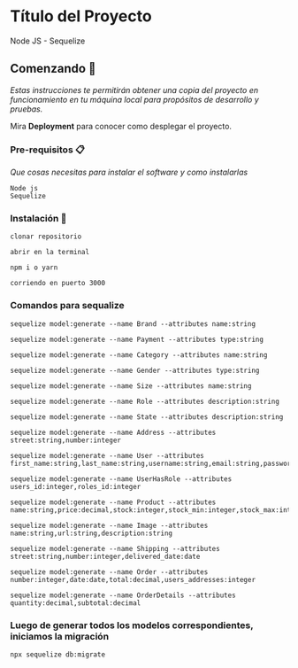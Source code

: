 # Título del Proyecto

Node JS - Sequelize

## Comenzando 🚀

_Estas instrucciones te permitirán obtener una copia del proyecto en funcionamiento en tu máquina local para propósitos de desarrollo y pruebas._

Mira **Deployment** para conocer como desplegar el proyecto.


### Pre-requisitos 📋

_Que cosas necesitas para instalar el software y como instalarlas_

```
Node js
Sequelize
```

### Instalación 🔧


```
clonar repositorio
```

```
abrir en la terminal
```

```
npm i o yarn
```

```
corriendo en puerto 3000
```

### Comandos para sequalize

```
sequelize model:generate --name Brand --attributes name:string
```
```
sequelize model:generate --name Payment --attributes type:string
```
```
sequelize model:generate --name Category --attributes name:string
```
```
sequelize model:generate --name Gender --attributes type:string
```
```
sequelize model:generate --name Size --attributes name:string
```
```
sequelize model:generate --name Role --attributes description:string
```
```
sequelize model:generate --name State --attributes description:string
```
```
sequelize model:generate --name Address --attributes street:string,number:integer
```
```
sequelize model:generate --name User --attributes first_name:string,last_name:string,username:string,email:string,password:string,address_id:integer
```
```
sequelize model:generate --name UserHasRole --attributes users_id:integer,roles_id:integer
```
```
sequelize model:generate --name Product --attributes name:string,price:decimal,stock:integer,stock_min:integer,stock_max:integer,brands_id:integer
```
```
sequelize model:generate --name Image --attributes name:string,url:string,description:string
```
```
sequelize model:generate --name Shipping --attributes street:string,number:integer,delivered_date:date
```
```
sequelize model:generate --name Order --attributes number:integer,date:date,total:decimal,users_addresses:integer
```
```
sequelize model:generate --name OrderDetails --attributes quantity:decimal,subtotal:decimal
```

### Luego de generar todos los modelos correspondientes, iniciamos la migración

```
npx sequelize db:migrate
```